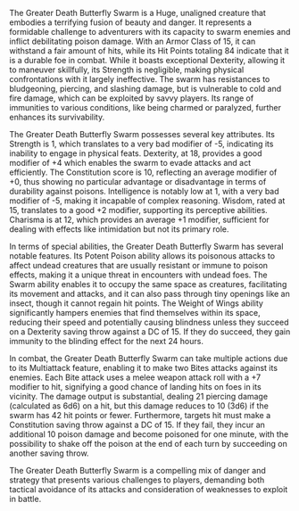The Greater Death Butterfly Swarm is a Huge, unaligned creature that embodies a terrifying fusion of beauty and danger. It represents a formidable challenge to adventurers with its capacity to swarm enemies and inflict debilitating poison damage. With an Armor Class of 15, it can withstand a fair amount of hits, while its Hit Points totaling 84 indicate that it is a durable foe in combat. While it boasts exceptional Dexterity, allowing it to maneuver skillfully, its Strength is negligible, making physical confrontations with it largely ineffective. The swarm has resistances to bludgeoning, piercing, and slashing damage, but is vulnerable to cold and fire damage, which can be exploited by savvy players. Its range of immunities to various conditions, like being charmed or paralyzed, further enhances its survivability. 

The Greater Death Butterfly Swarm possesses several key attributes. Its Strength is 1, which translates to a very bad modifier of -5, indicating its inability to engage in physical feats. Dexterity, at 18, provides a good modifier of +4 which enables the swarm to evade attacks and act efficiently. The Constitution score is 10, reflecting an average modifier of +0, thus showing no particular advantage or disadvantage in terms of durability against poisons. Intelligence is notably low at 1, with a very bad modifier of -5, making it incapable of complex reasoning. Wisdom, rated at 15, translates to a good +2 modifier, supporting its perceptive abilities. Charisma is at 12, which provides an average +1 modifier, sufficient for dealing with effects like intimidation but not its primary role.

In terms of special abilities, the Greater Death Butterfly Swarm has several notable features. Its Potent Poison ability allows its poisonous attacks to affect undead creatures that are usually resistant or immune to poison effects, making it a unique threat in encounters with undead foes. The Swarm ability enables it to occupy the same space as creatures, facilitating its movement and attacks, and it can also pass through tiny openings like an insect, though it cannot regain hit points. The Weight of Wings ability significantly hampers enemies that find themselves within its space, reducing their speed and potentially causing blindness unless they succeed on a Dexterity saving throw against a DC of 15. If they do succeed, they gain immunity to the blinding effect for the next 24 hours.

In combat, the Greater Death Butterfly Swarm can take multiple actions due to its Multiattack feature, enabling it to make two Bites attacks against its enemies. Each Bite attack uses a melee weapon attack roll with a +7 modifier to hit, signifying a good chance of landing hits on foes in its vicinity. The damage output is substantial, dealing 21 piercing damage (calculated as 6d6) on a hit, but this damage reduces to 10 (3d6) if the swarm has 42 hit points or fewer. Furthermore, targets hit must make a Constitution saving throw against a DC of 15. If they fail, they incur an additional 10 poison damage and become poisoned for one minute, with the possibility to shake off the poison at the end of each turn by succeeding on another saving throw.

The Greater Death Butterfly Swarm is a compelling mix of danger and strategy that presents various challenges to players, demanding both tactical avoidance of its attacks and consideration of weaknesses to exploit in battle.
